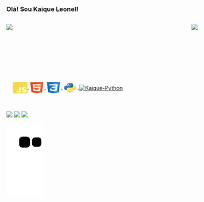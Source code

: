 ### Olá! Sou Kaique Leonel!


##

<div>
  <a href="https://github.com/kaiqueleonel">
  <img height="180em" align="left" src="https://github-readme-stats.vercel.app/api?username=kaiqueleonel&show_icons=true&theme=merko&include_all_commits=true&count_private=true"/>
  <img height="180em"align="right" src="https://github-readme-stats.vercel.app/api/top-langs/?username=kaiqueleonel&layout=compact&langs_count=7&theme=merko"/>
    
</div>

  
<div style="display: inline_block" ><br/><br/><br/><br/><br/><br/><br/><br/><br/>
  <img align="center" alt="Kaique-Js" height="30" width="40" src="https://raw.githubusercontent.com/devicons/devicon/master/icons/javascript/javascript-plain.svg">
  <img align="center" alt="Kaique-HTML" height="30" width="40" src="https://raw.githubusercontent.com/devicons/devicon/master/icons/html5/html5-original.svg">
  <img align="center" alt="Kaique-CSS" height="30" width="40" src="https://raw.githubusercontent.com/devicons/devicon/master/icons/css3/css3-original.svg">
  <img align="center" alt="Kaique-Python" height="30" width="40" src="https://raw.githubusercontent.com/devicons/devicon/master/icons/python/python-original.svg">
  <img align="center" alt="Kaique-Python" height="30" width="40" src="https://cdn.jsdelivr.net/gh/devicons/devicon/icons/cplusplus/cplusplus-original.svg">

</div>
  
  ##
  
  <div> <br>
  <a href="https://www.instagram.com/kaiqueleonel004/" target="_blank"><img src="https://img.shields.io/badge/-Instagram-%23E4405F?style=for-the-badge&logo=instagram&logoColor=white" target="_blank"></a>
  <a href = "mailto:kaiqueleoneloficial@gmail.com"><img src="https://img.shields.io/badge/-Gmail-%23333?style=for-the-badge&logo=gmail&logoColor=white" target="_blank"></a>
  <a href="https://www.linkedin.com/in/kaique-leonel-9a4b22243/" target="_blank"><img src="https://img.shields.io/badge/-LinkedIn-%230077B5?style=for-the-badge&logo=linkedin&logoColor=white" target="_blank"></a> 

  ![Snake animation](https://github.com/kaiqueleonel/kaiqueleonel/blob/output/github-contribution-grid-snake.svg)
   </br>
</div>

